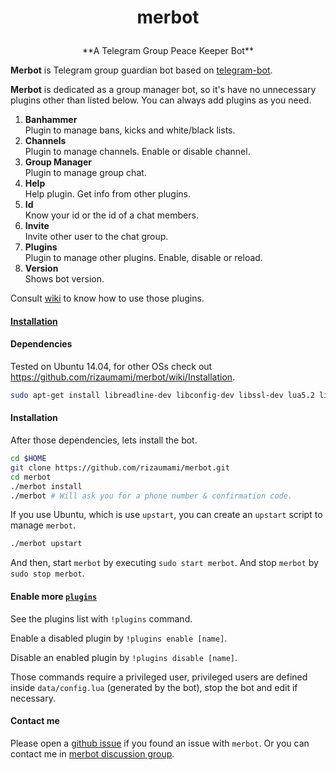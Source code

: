 # <p align="center">merbot

<p align="center">**A Telegram Group Peace Keeper Bot**


**Merbot** is Telegram group guardian bot based on [telegram-bot](https://github.com/yagop/telegram-bot).

**Merbot** is dedicated as a group manager bot, so it's have no unnecessary plugins other than listed below. You can always add plugins as you need.

1. **Banhammer**  
Plugin to manage bans, kicks and white/black lists.
2. **Channels**  
Plugin to manage channels. Enable or disable channel.
3. **Group Manager**  
Plugin to manage group chat.
4. **Help**  
Help plugin. Get info from other plugins.
5. **Id**  
Know your id or the id of a chat members.
6. **Invite**  
Invite other user to the chat group.
7. **Plugins**  
Plugin to manage other plugins. Enable, disable or reload.
8. **Version**  
Shows bot version.

Consult [wiki](https://github.com/rizaumami/merbot/wiki/Plugins) to know how to use those plugins.

#### [Installation](https://github.com/rizaumami/merbot/wiki/Installation)

#### Dependencies

Tested on Ubuntu 14.04, for other OSs check out https://github.com/rizaumami/merbot/wiki/Installation.

```bash
sudo apt-get install libreadline-dev libconfig-dev libssl-dev lua5.2 liblua5.2-dev libevent-dev make unzip git redis-server g++ libjansson-dev libpython-dev expat libexpat1-dev
```

#### Installation

After those dependencies, lets install the bot.

```bash
cd $HOME
git clone https://github.com/rizaumami/merbot.git
cd merbot
./merbot install
./merbot # Will ask you for a phone number & confirmation code.
```

If you use Ubuntu, which is use `upstart`, you can create an `upstart` script to manage `merbot`.

```bash
./merbot upstart
```

And then, start `merbot` by executing `sudo start merbot`. And stop `merbot` by `sudo stop merbot`.


#### Enable more [`plugins`](https://github.com/rizaumami/merbot/tree/master/plugins)

See the plugins list with `!plugins` command.

Enable a disabled plugin by `!plugins enable [name]`.

Disable an enabled plugin by `!plugins disable [name]`.

Those commands require a privileged user, privileged users are defined inside `data/config.lua` (generated by the bot), stop the bot and edit if necessary.

#### Contact me

Please open a [github issue](https://github.com/rizaumami/merbot/issues) if you found an issue with `merbot`.
Or you can contact me in [merbot discussion group](https://telegram.me/joinchat/AfB26wGZCnfOe5qJyL_GfQ).
